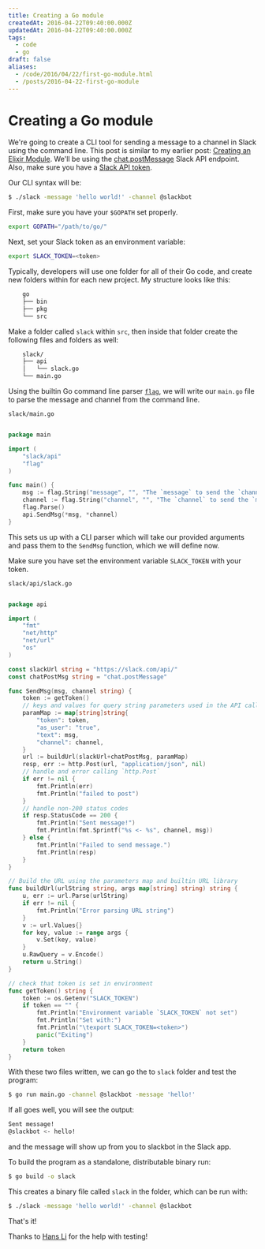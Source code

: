```yaml
---
title: Creating a Go module
createdAt: 2016-04-22T09:40:00.000Z
updatedAt: 2016-04-22T09:40:00.000Z
tags:
  - code
  - go
draft: false
aliases:
  - /code/2016/04/22/first-go-module.html
  - /posts/2016-04-22-first-go-module
---
```


Creating a Go module
====================

We're going to create a CLI tool for sending a message to a channel in Slack using the command line. This post is similar to my earlier post: [Creating an Elixir Module](/posts/2016/2016-01-28-first-elixir-module). We'll be using the [chat.postMessage](https://api.slack.com/methods/chat.postMessage) Slack API endpoint. Also, make sure you have a [Slack API token](https://api.slack.com/tokens).

Our CLI syntax will be:

```sh
$ ./slack -message 'hello world!' -channel @slackbot
```

First, make sure you have your `$GOPATH` set properly.

```sh
export GOPATH="/path/to/go/"
```

Next, set your Slack token as an environment variable:

```sh
export SLACK_TOKEN=<token>
```

Typically, developers will use one folder for all of their Go code, and create new folders within for each new project. My structure looks like this:

```sh
    go
    ├── bin
    ├── pkg
    └── src
```

Make a folder called `slack` within `src`, then inside that folder create the following files and folders as well:

```sh
    slack/
    ├── api
    │   └── slack.go
    └── main.go
```

Using the builtin Go command line parser [`flag`](https://golang.org/pkg/flag/), we will write our `main.go` file to parse the message and channel from the command line.

`slack/main.go`

```go

package main

import (
    "slack/api"
    "flag"
)

func main() {
    msg := flag.String("message", "", "The `message` to send the `channel`")
    channel := flag.String("channel", "", "The `channel` to send the `message`")
    flag.Parse()
    api.SendMsg(*msg, *channel)
}

```

This sets us up with a CLI parser which will take our provided arguments and pass them to the `SendMsg` function, which we will define now.

Make sure you have set the environment variable `SLACK_TOKEN` with your token.

`slack/api/slack.go`

```go

package api

import (
    "fmt"
    "net/http"
    "net/url"
    "os"
)

const slackUrl string = "https://slack.com/api/"
const chatPostMsg string = "chat.postMessage"

func SendMsg(msg, channel string) {
    token := getToken()
    // keys and values for query string parameters used in the API call
    paramMap := map[string]string{
        "token": token,
        "as_user": "true",
        "text": msg,
        "channel": channel,
    }
    url := buildUrl(slackUrl+chatPostMsg, paramMap)
    resp, err := http.Post(url, "application/json", nil)
    // handle and error calling `http.Post`
    if err != nil {
        fmt.Println(err)
        fmt.Println("failed to post")
    }
    // handle non-200 status codes
    if resp.StatusCode == 200 {
        fmt.Println("Sent message!")
        fmt.Println(fmt.Sprintf("%s <- %s", channel, msg))
    } else {
        fmt.Println("Failed to send message.")
        fmt.Println(resp)
    }
}

// Build the URL using the parameters map and builtin URL library
func buildUrl(urlString string, args map[string] string) string {
    u, err := url.Parse(urlString)
    if err != nil {
        fmt.Println("Error parsing URL string")
    }
    v := url.Values{}
    for key, value := range args {
        v.Set(key, value)
    }
    u.RawQuery = v.Encode()
    return u.String()
}

// check that token is set in environment
func getToken() string {
    token := os.Getenv("SLACK_TOKEN")
    if token == "" {
        fmt.Println("Environment variable `SLACK_TOKEN` not set")
        fmt.Println("Set with:")
        fmt.Println("\texport SLACK_TOKEN=<token>")
        panic("Exiting")
    }
    return token
}

```

With these two files written, we can go the to `slack` folder and test the program:

```sh
$ go run main.go -channel @slackbot -message 'hello!'
```

If all goes well, you will see the output:

```sh
Sent message!
@slackbot <- hello!
```

and the message will show up from you to slackbot in the Slack app.

To build the program as a standalone, distributable binary run:

```sh
$ go build -o slack
```

This creates a binary file called `slack` in the folder, which can be run with:

```sh
$ ./slack -message 'hello world!' -channel @slackbot
```

That's it!

Thanks to [Hans Li](https://www.linkedin.com/in/haanns) for the help with testing!
